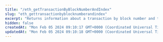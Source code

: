 ```yaml
---
title: "/eth_getTransactionByBlockNumberAndIndex"
slug: "eth_gettransactionbyblocknumberandindex"
excerpt: "Returns information about a transaction by block number and transaction index position."
hidden: false
createdAt: "Mon Feb 05 2024 09:10:17 GMT+0000 (Coordinated Universal Time)"
updatedAt: "Mon Feb 05 2024 09:10:18 GMT+0000 (Coordinated Universal Time)"
---
```

